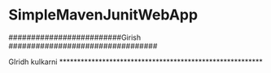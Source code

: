 # SimpleMavenJunitWebApp


#########################Girish #################################

GIridh kulkarni *********************************************************
